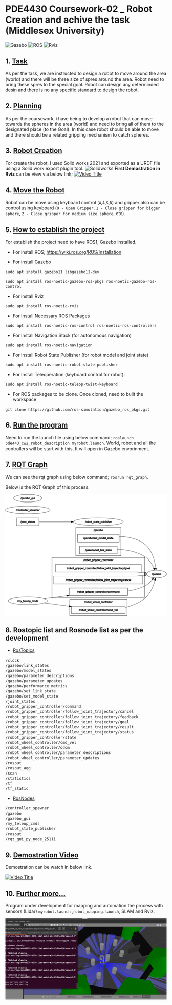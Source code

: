 # PDE4430 Coursework-02 _ Robot Creation and achive the task (Middlesex University)

![Gazebo](https://img.shields.io/badge/Tool-Gazebo-orange)
![ROS](https://img.shields.io/badge/Operating_System-ROS-blue)
![Rviz](https://img.shields.io/badge/Visualization-Rviz-green)

## 1. <u>Task</u>
As per the task, we are instructed to design a robot to move around the area (world) and there will be three size of spres around the area. Robot need to bring these spres to the special goal. Robot can design any determinded desin and there is no any specific standard to design the robot.

## 2. <u>Planning</u>
As per the coursework, i have being to develop a robot that can move towards the spheres in the area (world) and need to bring all of them to the designated place (to the Goal). In this case robot should be able to move and there should be a related gripping mechanism to catch spheres. 

## 3. <u>Robot Creation</u>
For create the robot, I used Solid works 2021 and exported as a URDF file using a Solid work export plugin tool.
![Solidworks](https://www.rickyjordan.com/wp-content/uploads/2011/04/SolidWorksNewLogo.jpg)
**First Demostration in Rviz** can be view via below link;
[![Video Title](https://img.youtube.com/vi/gdx-bQXcAog/hqdefault.jpg)](https://www.youtube.com/watch?v=gdx-bQXcAog)

## 4. <u>Move the Robot</u>
Robot can be move using keyboard control (`W`,`A`,`S`,`D`) and gripper also can be control using keyboard (`0 - Open Gripper`, `1 - Close gripper for bigger sphere`, `2 - Close gripper for medium size sphere`, etc).

## 5. <u>How to establish the project</u>
For establish the project need to have ROS1, Gazebo installed.
- For install ROS;
https://wiki.ros.org/ROS/Installation

- For install Gazebo
```
sudo apt install gazebo11 libgazebo11-dev
```
```
sudo apt install ros-noetic-gazebo-ros-pkgs ros-noetic-gazebo-ros-control
```

- For install Rviz
```
sudo apt install ros-noetic-rviz
```

- For Install Necessary ROS Packages
```
sudo apt install ros-noetic-ros-control ros-noetic-ros-controllers
```

- For Install Navigation Stack (for autonomous navigation)
```
sudo apt install ros-noetic-navigation
```

- For Install Robot State Publisher (for robot model and joint state)
```
sudo apt install ros-noetic-robot-state-publisher
```

- For Install Teleoperation (keyboard control for robot):
```
sudo apt install ros-noetic-teleop-twist-keyboard
```

- For ROS packages to be clone. Once cloned, need to built the workspace
```
git clone https://github.com/ros-simulation/gazebo_ros_pkgs.git
```


## 6. <u>Run the program</u>
Need to run the launch file using below command;
`roslaunch pde443_cw2_robot_description myrobot.launch`. 
World, robot and all the controllers will be start with this. It will open in Gazebo envorinment.

## 7. <u>RQT Graph</u>
We can see the rqt graph using below command;
`rosrun rqt_graph`.

Below is the RQT Graph of this process.

![RQT_graph](img/rqtgraph.png)

## 8. Rostopic list and Rosnode list as per the development
- <u>RosTopics</u>
```
/clock
/gazebo/link_states
/gazebo/model_states
/gazebo/parameter_descriptions
/gazebo/parameter_updates
/gazebo/performance_metrics
/gazebo/set_link_state
/gazebo/set_model_state
/joint_states
/robot_gripper_controller/command
/robot_gripper_controller/follow_joint_trajectory/cancel
/robot_gripper_controller/follow_joint_trajectory/feedback
/robot_gripper_controller/follow_joint_trajectory/goal
/robot_gripper_controller/follow_joint_trajectory/result
/robot_gripper_controller/follow_joint_trajectory/status
/robot_gripper_controller/state
/robot_wheel_controller/cmd_vel
/robot_wheel_controller/odom
/robot_wheel_controller/parameter_descriptions
/robot_wheel_controller/parameter_updates
/rosout
/rosout_agg
/scan
/statistics
/tf
/tf_static
```

- <u>RosNodes</u>
```
/controller_spawner
/gazebo
/gazebo_gui
/my_teleop_cmds
/robot_state_publisher
/rosout
/rqt_gui_py_node_25111
```


## 9. <u>Demostration Video</u>
Demostration can be watch in below link.

[![Video Title](https://img.youtube.com/vi/K_syE_s7-hU/hqdefault.jpg)]([video.mp4](https://www.youtube.com/watch?v=K_syE_s7-hU))

## 10. <u>Further more...</u>
Program under development for mapping and automation the process with sensors (Lidar) `myrobot.launch` ,`robot_mapping.launch`, SLAM and Rviz.

![LidarMapping](img/futhermore.png)
